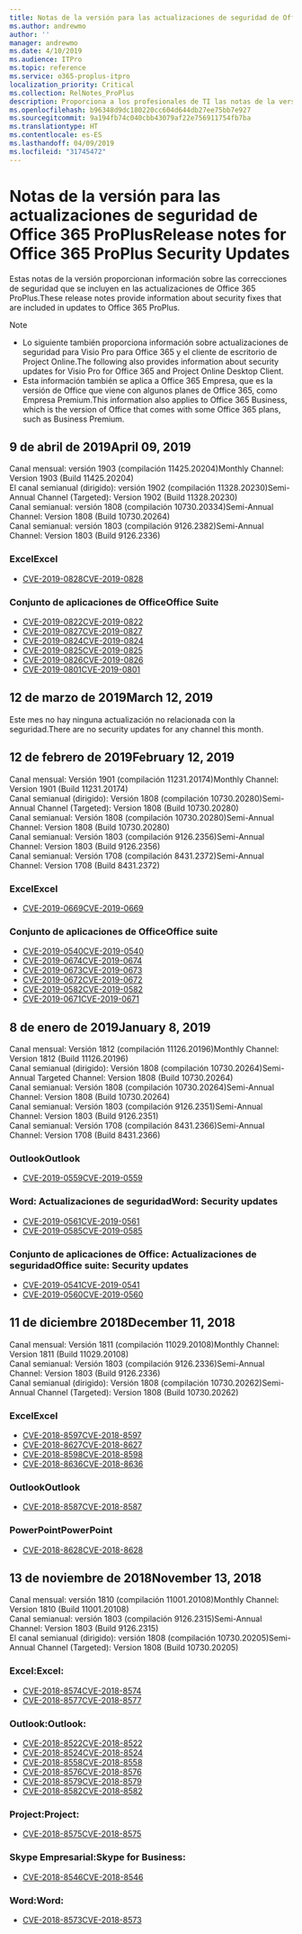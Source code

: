 ```yaml
---
title: Notas de la versión para las actualizaciones de seguridad de Office 365 ProPlus
ms.author: andrewmo
author: ''
manager: andrewmo
ms.date: 4/10/2019
ms.audience: ITPro
ms.topic: reference
ms.service: o365-proplus-itpro
localization_priority: Critical
ms.collection: RelNotes_ProPlus
description: Proporciona a los profesionales de TI las notas de la versión de las actualizaciones de seguridad de Office 365 ProPlus
ms.openlocfilehash: b96348d9dc180220cc604d644db27ee75bb7e927
ms.sourcegitcommit: 9a194fb74c040cbb43079af22e756911754fb7ba
ms.translationtype: HT
ms.contentlocale: es-ES
ms.lasthandoff: 04/09/2019
ms.locfileid: "31745472"
---
```

# <a name="release-notes-for-office-365-proplus-security-updates"></a><span data-ttu-id="3651e-103">Notas de la versión para las actualizaciones de seguridad de Office 365 ProPlus</span><span class="sxs-lookup"><span data-stu-id="3651e-103">Release notes for Office 365 ProPlus Security Updates</span></span>

<span data-ttu-id="3651e-104">Estas notas de la versión proporcionan información sobre las correcciones de seguridad que se incluyen en las actualizaciones de Office 365 ProPlus.</span><span class="sxs-lookup"><span data-stu-id="3651e-104">These release notes provide information about security fixes that are included in updates to Office 365 ProPlus.</span></span>
 
> [!NOTE]
> - <span data-ttu-id="3651e-105">Lo siguiente también proporciona información sobre actualizaciones de seguridad para Visio Pro para Office 365 y el cliente de escritorio de Project Online.</span><span class="sxs-lookup"><span data-stu-id="3651e-105">The following also provides information about security updates for Visio Pro for Office 365 and Project Online Desktop Client.</span></span>
> - <span data-ttu-id="3651e-106">Esta información también se aplica a Office 365 Empresa, que es la versión de Office que viene con algunos planes de Office 365, como Empresa Premium.</span><span class="sxs-lookup"><span data-stu-id="3651e-106">This information also applies to Office 365 Business, which is the version of Office that comes with some Office 365 plans, such as Business Premium.</span></span>
## <a name="april-09-2019"></a><span data-ttu-id="3651e-107">9 de abril de 2019</span><span class="sxs-lookup"><span data-stu-id="3651e-107">April 09, 2019</span></span>
<span data-ttu-id="3651e-108">Canal mensual: versión 1903 (compilación 11425.20204)</span><span class="sxs-lookup"><span data-stu-id="3651e-108">Monthly Channel: Version 1903 (Build 11425.20204)</span></span>  
<span data-ttu-id="3651e-109">El canal semianual (dirigido): versión 1902 (compilación 11328.20230)</span><span class="sxs-lookup"><span data-stu-id="3651e-109">Semi-Annual Channel (Targeted): Version 1902 (Build 11328.20230)</span></span>  
<span data-ttu-id="3651e-110">Canal semianual: versión 1808 (compilación 10730.20334)</span><span class="sxs-lookup"><span data-stu-id="3651e-110">Semi-Annual Channel: Version 1808 (Build 10730.20264)</span></span>  
<span data-ttu-id="3651e-111">Canal semianual: versión 1803 (compilación 9126.2382)</span><span class="sxs-lookup"><span data-stu-id="3651e-111">Semi-Annual Channel: Version 1803 (Build 9126.2336)</span></span>  

### <a name="excel"></a><span data-ttu-id="3651e-112">Excel</span><span class="sxs-lookup"><span data-stu-id="3651e-112">Excel</span></span>

-   [<span data-ttu-id="3651e-113">CVE-2019-0828</span><span class="sxs-lookup"><span data-stu-id="3651e-113">CVE-2019-0828</span></span>](https://portal.msrc.microsoft.com/en-us/security-guidance/advisory/CVE-2019-0828)

### <a name="office-suite"></a><span data-ttu-id="3651e-114">Conjunto de aplicaciones de Office</span><span class="sxs-lookup"><span data-stu-id="3651e-114">Office Suite</span></span>

-   [<span data-ttu-id="3651e-115">CVE-2019-0822</span><span class="sxs-lookup"><span data-stu-id="3651e-115">CVE-2019-0822</span></span>](https://portal.msrc.microsoft.com/en-us/security-guidance/advisory/CVE-2019-0822)
-   [<span data-ttu-id="3651e-116">CVE-2019-0827</span><span class="sxs-lookup"><span data-stu-id="3651e-116">CVE-2019-0827</span></span>](https://portal.msrc.microsoft.com/en-us/security-guidance/advisory/CVE-2019-0827)
-   [<span data-ttu-id="3651e-117">CVE-2019-0824</span><span class="sxs-lookup"><span data-stu-id="3651e-117">CVE-2019-0824</span></span>](https://portal.msrc.microsoft.com/en-us/security-guidance/advisory/CVE-2019-0824)
-   [<span data-ttu-id="3651e-118">CVE-2019-0825</span><span class="sxs-lookup"><span data-stu-id="3651e-118">CVE-2019-0825</span></span>](https://portal.msrc.microsoft.com/en-us/security-guidance/advisory/CVE-2019-0825)
-   [<span data-ttu-id="3651e-119">CVE-2019-0826</span><span class="sxs-lookup"><span data-stu-id="3651e-119">CVE-2019-0826</span></span>](https://portal.msrc.microsoft.com/en-us/security-guidance/advisory/CVE-2019-0826)
-   [<span data-ttu-id="3651e-120">CVE-2019-0801</span><span class="sxs-lookup"><span data-stu-id="3651e-120">CVE-2019-0801</span></span>](https://portal.msrc.microsoft.com/en-us/security-guidance/advisory/CVE-2019-0801)

## <a name="march-12-2019"></a><span data-ttu-id="3651e-121">12 de marzo de 2019</span><span class="sxs-lookup"><span data-stu-id="3651e-121">March 12, 2019</span></span>
<span data-ttu-id="3651e-122">Este mes no hay ninguna actualización no relacionada con la seguridad.</span><span class="sxs-lookup"><span data-stu-id="3651e-122">There are no security updates for any channel this month.</span></span>

## <a name="february-12-2019"></a><span data-ttu-id="3651e-123">12 de febrero de 2019</span><span class="sxs-lookup"><span data-stu-id="3651e-123">February 12, 2019</span></span>
<span data-ttu-id="3651e-124">Canal mensual: Versión 1901 (compilación 11231.20174)</span><span class="sxs-lookup"><span data-stu-id="3651e-124">Monthly Channel: Version 1901 (Build 11231.20174)</span></span>  
<span data-ttu-id="3651e-125">Canal semianual (dirigido): Versión 1808 (compilación 10730.20280)</span><span class="sxs-lookup"><span data-stu-id="3651e-125">Semi-Annual Channel (Targeted): Version 1808 (Build 10730.20280)</span></span>   
<span data-ttu-id="3651e-126">Canal semianual: Versión 1808 (compilación 10730.20280)</span><span class="sxs-lookup"><span data-stu-id="3651e-126">Semi-Annual Channel: Version 1808 (Build 10730.20280)</span></span>  
<span data-ttu-id="3651e-127">Canal semianual: Versión 1803 (compilación 9126.2356)</span><span class="sxs-lookup"><span data-stu-id="3651e-127">Semi-Annual Channel: Version 1803 (Build 9126.2356)</span></span>  
<span data-ttu-id="3651e-128">Canal semianual: Versión 1708 (compilación 8431.2372)</span><span class="sxs-lookup"><span data-stu-id="3651e-128">Semi-Annual Channel: Version 1708 (Build 8431.2372)</span></span>  


### <a name="excel"></a><span data-ttu-id="3651e-129">Excel</span><span class="sxs-lookup"><span data-stu-id="3651e-129">Excel</span></span>

-   [<span data-ttu-id="3651e-130">CVE-2019-0669</span><span class="sxs-lookup"><span data-stu-id="3651e-130">CVE-2019-0669</span></span>](https://portal.msrc.microsoft.com/en-us/security-guidance/advisory/CVE-2019-0669)

### <a name="office-suite"></a><span data-ttu-id="3651e-131">Conjunto de aplicaciones de Office</span><span class="sxs-lookup"><span data-stu-id="3651e-131">Office suite</span></span>

-   [<span data-ttu-id="3651e-132">CVE-2019-0540</span><span class="sxs-lookup"><span data-stu-id="3651e-132">CVE-2019-0540</span></span>](https://portal.msrc.microsoft.com/en-us/security-guidance/advisory/CVE-2019-0540)
-   [<span data-ttu-id="3651e-133">CVE-2019-0674</span><span class="sxs-lookup"><span data-stu-id="3651e-133">CVE-2019-0674</span></span>](https://portal.msrc.microsoft.com/en-us/security-guidance/advisory/CVE-2019-0674)
-   [<span data-ttu-id="3651e-134">CVE-2019-0673</span><span class="sxs-lookup"><span data-stu-id="3651e-134">CVE-2019-0673</span></span>](https://portal.msrc.microsoft.com/en-us/security-guidance/advisory/CVE-2019-0673)
-   [<span data-ttu-id="3651e-135">CVE-2019-0672</span><span class="sxs-lookup"><span data-stu-id="3651e-135">CVE-2019-0672</span></span>](https://portal.msrc.microsoft.com/en-us/security-guidance/advisory/CVE-2019-0672)
-   [<span data-ttu-id="3651e-136">CVE-2019-0582</span><span class="sxs-lookup"><span data-stu-id="3651e-136">CVE-2019-0582</span></span>](https://portal.msrc.microsoft.com/en-us/security-guidance/advisory/CVE-2019-0582)
-   [<span data-ttu-id="3651e-137">CVE-2019-0671</span><span class="sxs-lookup"><span data-stu-id="3651e-137">CVE-2019-0671</span></span>](https://portal.msrc.microsoft.com/en-us/security-guidance/advisory/CVE-2019-0671)

## <a name="january-8-2019"></a><span data-ttu-id="3651e-138">8 de enero de 2019</span><span class="sxs-lookup"><span data-stu-id="3651e-138">January 8, 2019</span></span>

<span data-ttu-id="3651e-139">Canal mensual: Versión 1812 (compilación 11126.20196)</span><span class="sxs-lookup"><span data-stu-id="3651e-139">Monthly Channel: Version 1812 (Build 11126.20196)</span></span>  
<span data-ttu-id="3651e-140">Canal semianual (dirigido): Versión 1808 (compilación 10730.20264)</span><span class="sxs-lookup"><span data-stu-id="3651e-140">Semi-Annual Targeted Channel: Version 1808 (Build 10730.20264)</span></span>  
<span data-ttu-id="3651e-141">Canal semianual: Versión 1808 (compilación 10730.20264)</span><span class="sxs-lookup"><span data-stu-id="3651e-141">Semi-Annual Channel: Version 1808 (Build 10730.20264)</span></span>  
<span data-ttu-id="3651e-142">Canal semianual: Versión 1803 (compilación 9126.2351)</span><span class="sxs-lookup"><span data-stu-id="3651e-142">Semi-Annual Channel: Version 1803 (Build 9126.2351)</span></span>  
<span data-ttu-id="3651e-143">Canal semianual: Versión 1708 (compilación 8431.2366)</span><span class="sxs-lookup"><span data-stu-id="3651e-143">Semi-Annual Channel: Version 1708 (Build 8431.2366)</span></span>  


### <a name="outlook"></a><span data-ttu-id="3651e-144">Outlook</span><span class="sxs-lookup"><span data-stu-id="3651e-144">Outlook</span></span>
-   [<span data-ttu-id="3651e-145">CVE-2019-0559</span><span class="sxs-lookup"><span data-stu-id="3651e-145">CVE-2019-0559</span></span>](https://portal.msrc.microsoft.com/en-us/security-guidance/advisory/CVE-2019-0559)

### <a name="word-security-updates"></a><span data-ttu-id="3651e-146">Word: Actualizaciones de seguridad</span><span class="sxs-lookup"><span data-stu-id="3651e-146">Word: Security updates</span></span> 
-   [<span data-ttu-id="3651e-147">CVE-2019-0561</span><span class="sxs-lookup"><span data-stu-id="3651e-147">CVE-2019-0561</span></span>](https://portal.msrc.microsoft.com/en-us/security-guidance/advisory/CVE-2019-0561)
-   [<span data-ttu-id="3651e-148">CVE-2019-0585</span><span class="sxs-lookup"><span data-stu-id="3651e-148">CVE-2019-0585</span></span>](https://portal.msrc.microsoft.com/en-us/security-guidance/advisory/CVE-2019-0585) 
 
### <a name="office-suite-security-updates"></a><span data-ttu-id="3651e-149">Conjunto de aplicaciones de Office: Actualizaciones de seguridad</span><span class="sxs-lookup"><span data-stu-id="3651e-149">Office suite: Security updates</span></span> 
-   [<span data-ttu-id="3651e-150">CVE-2019-0541</span><span class="sxs-lookup"><span data-stu-id="3651e-150">CVE-2019-0541</span></span>](https://portal.msrc.microsoft.com/en-us/security-guidance/advisory/CVE-2019-0541)
-   [<span data-ttu-id="3651e-151">CVE-2019-0560</span><span class="sxs-lookup"><span data-stu-id="3651e-151">CVE-2019-0560</span></span>](https://portal.msrc.microsoft.com/en-us/security-guidance/advisory/CVE-2019-0560)

## <a name="december-11-2018"></a><span data-ttu-id="3651e-152">11 de diciembre 2018</span><span class="sxs-lookup"><span data-stu-id="3651e-152">December 11, 2018</span></span>
<span data-ttu-id="3651e-153">Canal mensual: Versión 1811 (compilación 11029.20108)</span><span class="sxs-lookup"><span data-stu-id="3651e-153">Monthly Channel: Version 1811 (Build 11029.20108)</span></span>  
<span data-ttu-id="3651e-154">Canal semianual: Versión 1803 (compilación 9126.2336)</span><span class="sxs-lookup"><span data-stu-id="3651e-154">Semi-Annual Channel: Version 1803 (Build 9126.2336)</span></span>  
<span data-ttu-id="3651e-155">Canal semianual (dirigido): Versión 1808 (compilación 10730.20262)</span><span class="sxs-lookup"><span data-stu-id="3651e-155">Semi-Annual Channel (Targeted): Version 1808 (Build 10730.20262)</span></span>  

### <a name="excel"></a><span data-ttu-id="3651e-156">Excel</span><span class="sxs-lookup"><span data-stu-id="3651e-156">Excel</span></span>

-   [<span data-ttu-id="3651e-157">CVE-2018-8597</span><span class="sxs-lookup"><span data-stu-id="3651e-157">CVE-2018-8597</span></span>](https://portal.msrc.microsoft.com/en-us/security-guidance/advisory/CVE-2018-8597)
-   [<span data-ttu-id="3651e-158">CVE-2018-8627</span><span class="sxs-lookup"><span data-stu-id="3651e-158">CVE-2018-8627</span></span>](https://portal.msrc.microsoft.com/en-us/security-guidance/advisory/CVE-2018-8627)
-   [<span data-ttu-id="3651e-159">CVE-2018-8598</span><span class="sxs-lookup"><span data-stu-id="3651e-159">CVE-2018-8598</span></span>](https://portal.msrc.microsoft.com/en-us/security-guidance/advisory/CVE-2018-8598)
-   [<span data-ttu-id="3651e-160">CVE-2018-8636</span><span class="sxs-lookup"><span data-stu-id="3651e-160">CVE-2018-8636</span></span>](https://portal.msrc.microsoft.com/en-us/security-guidance/advisory/CVE-2018-8636)

### <a name="outlook"></a><span data-ttu-id="3651e-161">Outlook</span><span class="sxs-lookup"><span data-stu-id="3651e-161">Outlook</span></span>

-   [<span data-ttu-id="3651e-162">CVE-2018-8587</span><span class="sxs-lookup"><span data-stu-id="3651e-162">CVE-2018-8587</span></span>](https://portal.msrc.microsoft.com/en-us/security-guidance/advisory/CVE-2018-8587)

### <a name="powerpoint"></a><span data-ttu-id="3651e-163">PowerPoint</span><span class="sxs-lookup"><span data-stu-id="3651e-163">PowerPoint</span></span>

-   [<span data-ttu-id="3651e-164">CVE-2018-8628</span><span class="sxs-lookup"><span data-stu-id="3651e-164">CVE-2018-8628</span></span>](https://portal.msrc.microsoft.com/en-us/security-guidance/advisory/CVE-2018-8628)

## <a name="november-13-2018"></a><span data-ttu-id="3651e-165">13 de noviembre de 2018</span><span class="sxs-lookup"><span data-stu-id="3651e-165">November 13, 2018</span></span>
<span data-ttu-id="3651e-166">Canal mensual: versión 1810 (compilación 11001.20108)</span><span class="sxs-lookup"><span data-stu-id="3651e-166">Monthly Channel: Version 1810 (Build 11001.20108)</span></span>  
<span data-ttu-id="3651e-167">Canal semianual: versión 1803 (compilación 9126.2315)</span><span class="sxs-lookup"><span data-stu-id="3651e-167">Semi-Annual Channel: Version 1803 (Build 9126.2315)</span></span>  
<span data-ttu-id="3651e-168">El canal semianual (dirigido): versión 1808 (compilación 10730.20205)</span><span class="sxs-lookup"><span data-stu-id="3651e-168">Semi-Annual Channel (Targeted): Version 1808 (Build 10730.20205)</span></span>  

### <a name="excel"></a><span data-ttu-id="3651e-169">Excel:</span><span class="sxs-lookup"><span data-stu-id="3651e-169">Excel:</span></span>

-   [<span data-ttu-id="3651e-170">CVE-2018-8574</span><span class="sxs-lookup"><span data-stu-id="3651e-170">CVE-2018-8574</span></span>](https://portal.msrc.microsoft.com/en-us/security-guidance/advisory/CVE-2018-8574)
-   [<span data-ttu-id="3651e-171">CVE-2018-8577</span><span class="sxs-lookup"><span data-stu-id="3651e-171">CVE-2018-8577</span></span>](https://portal.msrc.microsoft.com/en-us/security-guidance/advisory/CVE-2018-8577)

### <a name="outlook"></a><span data-ttu-id="3651e-172">Outlook:</span><span class="sxs-lookup"><span data-stu-id="3651e-172">Outlook:</span></span>

-   [<span data-ttu-id="3651e-173">CVE-2018-8522</span><span class="sxs-lookup"><span data-stu-id="3651e-173">CVE-2018-8522</span></span>](https://portal.msrc.microsoft.com/en-us/security-guidance/advisory/CVE-2018-8522)
-   [<span data-ttu-id="3651e-174">CVE-2018-8524</span><span class="sxs-lookup"><span data-stu-id="3651e-174">CVE-2018-8524</span></span>](https://portal.msrc.microsoft.com/en-us/security-guidance/advisory/CVE-2018-8524)
-   [<span data-ttu-id="3651e-175">CVE-2018-8558</span><span class="sxs-lookup"><span data-stu-id="3651e-175">CVE-2018-8558</span></span>](https://portal.msrc.microsoft.com/en-us/security-guidance/advisory/CVE-2018-8558)
-   [<span data-ttu-id="3651e-176">CVE-2018-8576</span><span class="sxs-lookup"><span data-stu-id="3651e-176">CVE-2018-8576</span></span>](https://portal.msrc.microsoft.com/en-us/security-guidance/advisory/CVE-2018-8576)
-   [<span data-ttu-id="3651e-177">CVE-2018-8579</span><span class="sxs-lookup"><span data-stu-id="3651e-177">CVE-2018-8579</span></span>](https://portal.msrc.microsoft.com/en-us/security-guidance/advisory/CVE-2018-8579)
-   [<span data-ttu-id="3651e-178">CVE-2018-8582</span><span class="sxs-lookup"><span data-stu-id="3651e-178">CVE-2018-8582</span></span>](https://portal.msrc.microsoft.com/en-us/security-guidance/advisory/CVE-2018-8582)

### <a name="project"></a><span data-ttu-id="3651e-179">Project:</span><span class="sxs-lookup"><span data-stu-id="3651e-179">Project:</span></span>

-   [<span data-ttu-id="3651e-180">CVE-2018-8575</span><span class="sxs-lookup"><span data-stu-id="3651e-180">CVE-2018-8575</span></span>](https://portal.msrc.microsoft.com/en-us/security-guidance/advisory/CVE-2018-8575)

### <a name="skype-for-business"></a><span data-ttu-id="3651e-181">Skype Empresarial:</span><span class="sxs-lookup"><span data-stu-id="3651e-181">Skype for Business:</span></span>

-   [<span data-ttu-id="3651e-182">CVE-2018-8546</span><span class="sxs-lookup"><span data-stu-id="3651e-182">CVE-2018-8546</span></span>](https://portal.msrc.microsoft.com/en-us/security-guidance/advisory/CVE-2018-8546)

### <a name="word"></a><span data-ttu-id="3651e-183">Word:</span><span class="sxs-lookup"><span data-stu-id="3651e-183">Word:</span></span>

-   [<span data-ttu-id="3651e-184">CVE-2018-8573</span><span class="sxs-lookup"><span data-stu-id="3651e-184">CVE-2018-8573</span></span>](https://portal.msrc.microsoft.com/en-us/security-guidance/advisory/CVE-2018-8573)